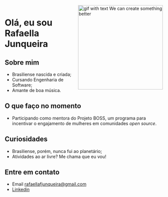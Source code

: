 <img align = 'right' alt = "gif with text We can create something better" src = "https://media.giphy.com/media/xUA7bajF5iamxgXkK4/giphy.gif" width = "270"/>

# Olá, eu sou  Rafaella Junqueira

## Sobre mim
- Brasiliense nascida e criada;
- Cursando Engenharia de Software;
- Amante de boa música.

## O que faço no momento
- Participando como mentora do Projeto BOSS, um programa para incentivar o engajamento de mulheres em comunidades _open source_.

## Curiosidades
- Brasiliense, porém, nunca fui ao planetário;
- Atividades ao ar livre? Me chama que eu vou!

## Entre em contato
- Email rafaellafjunqueira@gmail.com
- [Linkedin](https://www.linkedin.com/in/rafaella-o-de-f-junqueira-3361a6185/)


